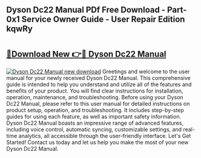 ## Dyson Dc22 Manual PDf Free Download - Part-0x1 Service Owner Guide - User Repair Edition kqwRy

# <h2><a href="http://cf12913.oget.top/?id=Dyson+Dc22+Manual">🔗Download New 👉🔴 Dyson Dc22 Manual</a></h2>

[![Dyson Dc22 Manual new download](https://i.imgur.com/5g1atiW.png)](http://cf12913.oget.top/?id=Dyson+Dc22+Manual)
Greetings and welcome to the user manual for your newly received Dyson Dc22 Manual. This comprehensive guide is intended to help you understand and utilize all of the features and benefits of your product. You will find clear instructions for installation, operation, maintenance, and troubleshooting. Before using your Dyson Dc22 Manual, please refer to this user manual for detailed instructions on product setup, operation, and troubleshooting. It includes step-by-step guides for using each feature, as well as important safety information. Dyson Dc22 Manual boasts an impressive range of advanced features, including voice control, automatic syncing, customizable settings, and real-time analytics, all accessible through the user-friendly interface. Let's Get Started! Contact us today and let us help you make the most of your new Dyson Dc22 Manual.
